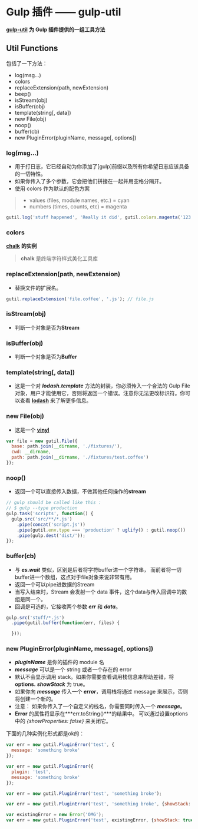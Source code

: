 # Gulp 插件 —— gulp-util

**[gulp-util](https://github.com/gulpjs/gulp-util)** **为 Gulp 插件提供的一组工具方法**

## Util Functions
包括了一下方法：

 - log(msg...)
 - colors
 - replaceExtension(path, newExtension)
 - beep()
 - isStream(obj)
 - isBuffer(obj)
 - template(string[, data])
 - new File(obj)
 - noop()
 - buffer(cb)
 - new PluginError(pluginName, message[, options])

### log(msg...)

 - 用于打日志，它已经自动为你添加了[gulp]前缀以及所有你希望日志应该具备的一切特性。
 - 如果你传入了多个参数，它会把他们拼接在一起并用空格分隔开。
 - 使用 colors 作为默认的配色方案

> - values (files, module names, etc.) = cyan
> - numbers (times, counts, etc) = magenta
 
```javascript
gutil.log('stuff happened', 'Really it did', gutil.colors.magenta('123'));
```

### colors

**[chalk](https://github.com/chalk/chalk)** **的实例**

> **chalk** 是终端字符样式美化工具库

### replaceExtension(path, newExtension)
 - 替换文件的扩展名。
 
```javascript
gutil.replaceExtension('file.coffee', '.js'); // file.js 
```

### isStream(obj)
 - 判断一个对象是否为**Stream**
 
### isBuffer(obj)
 - 判断一个对象是否为**Buffer**
 
### template(string[, data])
 - 这是一个对 ***lodash.template*** 方法的封装，你必须传入一个合法的 Gulp File 对象，用户才能使用它，否则将返回一个错误。注意你无法更改标识符。你可以查看 **[lodash](https://lodash.com/docs#template)** 来了解更多信息。

### new File(obj)

 - 这是一个 **[vinyl](https://github.com/gulpjs/vinyl)**
 
```javascript
var file = new gutil.File({
  base: path.join(__dirname, './fixtures/'),
  cwd: __dirname,
  path: path.join(__dirname, './fixtures/test.coffee')
});
```

### noop()
 - 返回一个可以直接传入数据，不做其他任何操作的**stream**
 
```javascript
// gulp should be called like this :
// $ gulp --type production
gulp.task('scripts', function() {
  gulp.src('src/**/*.js')
    .pipe(concat('script.js'))
    .pipe(gutil.env.type === 'production' ? uglify() : gutil.noop())
    .pipe(gulp.dest('dist/'));
});
```

### buffer(cb)

 - 与 ***es.wait*** 类似，区别是后者将字符buffer进一个字符串， 而前者将一切buffer进一个数组，这点对于file对象来说非常有用。
 - 返回一个可以pipe进数据的Stream
 - 当写入结束时，Stream 会发射一个 data 事件，这个data与传入回调中的数组是同一个。
 - 回调是可选的，它接收两个参数 ***err*** 和 ***data***。
 
```javascript
gulp.src('stuff/*.js')
  .pipe(gutil.buffer(function(err, files) {

  }));
```

### new PluginError(pluginName, message[, options])

 - ***pluginName*** 是你的插件的 module 名
 - ***message*** 可以是一个 string 或者一个存在的 error
 - 默认不会显示调用 stack。如果你需要查看调用栈信息来帮助差错，将**options.** ***showStack*** 为 true。
 - 如果你向 ***message*** 传入一个 ***error***，调用栈将通过 message 来展示，否则将创建一个新的。
 - 注意： 如果你传入了一个自定义的栈名，你需要同时传入一个 ***message***。
 - **Error** 的属性将显示在***err.toString()***的结果中。 可以通过设置options中的 *{showProperties: false}* 来关闭它。

下面的几种实例化形式都是ok的：
```javascript
var err = new gutil.PluginError('test', {
  message: 'something broke'
});

var err = new gutil.PluginError({
  plugin: 'test',
  message: 'something broke'
});

var err = new gutil.PluginError('test', 'something broke');

var err = new gutil.PluginError('test', 'something broke', {showStack: true});

var existingError = new Error('OMG');
var err = new gutil.PluginError('test', existingError, {showStack: true});
```

